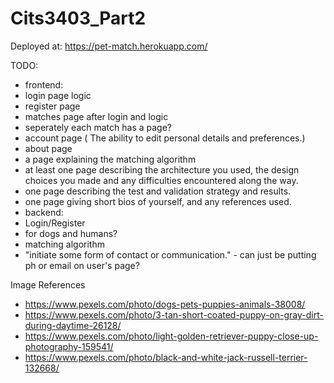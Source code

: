 # Cits3403_Part2

Deployed at: https://pet-match.herokuapp.com/

TODO:
* frontend:
 * login page logic
 * register page
 * matches page after login and logic
  * seperately each match has a page?
 * account page ( The ability to edit personal details and preferences.)
 * about page
  * a page explaining the matching algorithm
  * at least one page describing the architecture you used, the design choices you made and any difficulties encountered along 
      the way.
  * one page describing the test and validation strategy and results.
  * one page giving short bios of yourself, and any references used.
* backend:
 * Login/Register 
  * for dogs and humans?
 * matching algorithm
 * "initiate some form of contact or communication." - can just be putting ph or email on user's page?
    
Image References
* https://www.pexels.com/photo/dogs-pets-puppies-animals-38008/
* https://www.pexels.com/photo/3-tan-short-coated-puppy-on-gray-dirt-during-daytime-26128/
* https://www.pexels.com/photo/light-golden-retriever-puppy-close-up-photography-159541/
* https://www.pexels.com/photo/black-and-white-jack-russell-terrier-132668/
